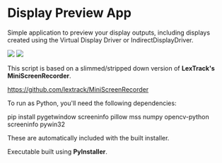 # Display Preview App

Simple application to preview your display outputs, including displays created using the Virtual Display Driver or IndirectDisplayDriver.

<img src="https://github.com/user-attachments/assets/a3877283-3c08-415b-be71-24c5c76855c2"> <img src="https://github.com/user-attachments/assets/526ed71c-6e97-4e04-b85f-cb627a061002"> 

This script is based on a slimmed/stripped down version of **LexTrack's MiniScreenRecorder**.

https://github.com/lextrack/MiniScreenRecorder

To run as Python, you'll need the following dependencies:

pip install pygetwindow screeninfo pillow mss numpy opencv-python screeninfo pywin32

These are automatically included with the built installer. 

Executable built using **PyInstaller**.
